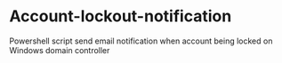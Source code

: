 # Account-lockout-notification
Powershell script send email notification when account being locked on Windows domain controller
